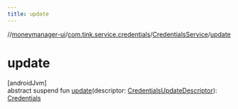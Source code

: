 ```yaml
---
title: update
---
```

//[moneymanager-ui](../../../index.html)/[com.tink.service.credentials](../index.html)/[CredentialsService](index.html)/[update](update.html)



# update



[androidJvm]\
abstract suspend fun [update](update.html)(descriptor: [CredentialsUpdateDescriptor](../-credentials-update-descriptor/index.html)): [Credentials](../../com.tink.model.credentials/-credentials/index.html)




